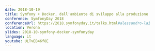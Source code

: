 ```yaml
---
date: 2018-10-19
title: Symfony + Docker, dall'ambiente di sviluppo alla produzione
conference: SymfonyDay 2018
conferenceUrl: https://2018.symfonyday.it/talks.html#alessandro-lai
location: Verona
slides: 2018-10-symfony-docker-symfonyday
language: it
youtube: ULTvEB46f8E
---
```

